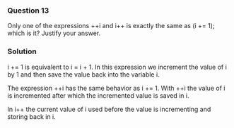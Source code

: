 ### Question 13

Only one of the expressions ++i and i++ is exactly the same as (i += 1); which is it? Justify your answer.

### Solution

i += 1 is equivalent to i = i + 1. In this expression we increment the value of i by 1 and then save the value back into the variable i.

The expression ++i has the same behavior as i += 1. With ++i the value of i is incremented after which the incremented value is saved in i.

In i++ the current value of i used before the value is incrementing and storing back in i. 

